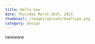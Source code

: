 ```yaml
---
title: Hello new
date: Thursday March 16th, 2023
thumbnail: /images/uploads/baeltype.png
category: Design
---
```

n﻿ewwww